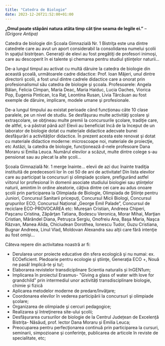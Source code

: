 ```yaml
---
title: "Catedra de Biologie"
date: 2023-12-26T21:52:00+01:00
---
```


**„Omul poate stăpâni natura atâta timp cât ţine seama de legile ei.”** – *(Grigore Antipa)*

Catedra de biologie din Şcoala Gimnazială Nr. 1 Bistriţa este una dintre catedrele care au avut un aport considerabil la consolidarea numelui şcolii în spaţiul bistriţean. Generaţii de elevi au fost pregătiţi de profesori inimoşi, care au descoperit în ei talente şi chemarea pentru studiul ştiinţelor naturii…

De-a lungul timpul au activat cu multă dăruire la catedra de biologie din această şcoală, următoarele cadre didactice:
Prof. Ioan Măjeri, unul dintre directorii şcolii, a fost unul dintre cadrele didactice care a onorat prin profesionalismul său catedra de biologie şi şcoala. Profesoarele: Angela Bălan, Felicia Cîmpan,  Maria Deac,  Maria Haiduc, Lucia Oaches, Viorica Pop, Eugenia Pintican,  Ica Raţ,  Leontina Rusan,  Livia Tărcăuan au fost exemple de dăruire, implicare, modele umane şi profesionale.

De-a lungul timpului au existat perioade când funcţionau câte 10 clase paralele, pe un nivel de studiu. Se desfăşurau multe activităţi şcolare şi extraşcolare, se obţineau multe premii la concursurile şcolare, tradiţie care, de altfel, s-a păstrat până azi! Elevii au beneficiat încă de la început de un laborator de biologie dotat cu materiale didactice adecvate bunei desfăşurări a activităţilor didactice. În prezent acesta este renovat şi dotat cu materiale didactice moderne: microscoape noi, materiale de proiecţie, etc Astăzi, la catedra de biologie, funcţionează d-nele profesoare Dana Moraru si Emilia Leuca. Numărul elevilor a scăzut, multe dintre colege s-au pensionat sau au plecat la alte şcoli…

Şcoala Gimnazială Nr. 1 merge înainte… elevii de azi duc înainte tradiţia instituită de predecesorii lor în cei 50 de ani de activitate! Din lista elevilor care au participat la concursuri şi olimpiade şcolare, prefigurând astfel viitorul lor profesional în domenii asociate studiului biologiei sau ştiinţelor naturii, amintim în ordine aleatorie, câţiva dintre cei care au adus onoare şcolii prin participarea la Olimpiada de Biologie, Olimpiada de Ştiinţe pentru Juniori, Concursul Sanitarii pricepuţi, Concursul Micii Biologi, Concursul grupurilor ECO, Concursul Național „George Emil Palade”, Concursul de reciclare ECO-PROVOCAREA etc: Mureşan Cristian, Andreea Chiperi, Paşcanu Cristina, Zăpârţan Tatiana, Bodescu Veronica, Morar Mihai, Marţian Cristian, Mărăndel Diana, Petruşca Sergiu, Onofreiu Ana, Başa Maria, Naşca Răzvan, Manea Alida, Chiciudean Dorothea, Ionescu Tudor, Guzu Cristiana, Bugnar Andreea, Linul Vlad, Moldovan Alexandra sau alţii care fără intenţie au fost omişi…

 Câteva repere din activitatea noastră ar fi:

- Derularea unor proiecte educative din sfera ecologică şi nu numai: ex. ECOeficient. Pledoarie pentru ecologie şi ştiinţe, Generaţia ECO +, Nouă ne pasă! Implică-te şi tu!;
- Elaborarea revistelor transdiciplinare Scientia naturalis și InGEN1um;
- Implicarea în proiectul Erasmus- "Giving a glass of water with love for grandchild" prin intermediul unor activități transdisciplinare biologie, chimie și fizică
- Aplicarea metodelor moderne de predare/învăţare;
- Coordonarea elevilor în vederea participării la concursuri şi olimpiade şcolare;
- Organizarea de olimpiade şi cercuri pedagogice;
- Realizarea şi întreţinerea site-ului şcolii;
- Desfășurarea cursurilor de biologie de la Centrul Județean de Excelență Bistrița- Năsăud, prof. lector Dana Moraru și Emilia Leuca;
- Preocuparea pentru perfecţionarea continuă prin participarea la cursuri, seminarii, simpozioane şi conferinţe, publicarea de articole în reviste de specialitate, etc;
